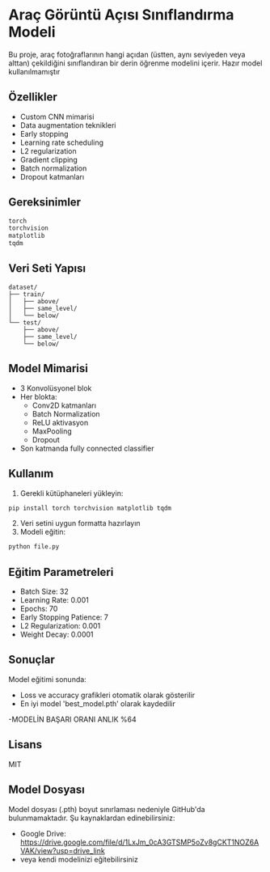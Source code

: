 # Araç Görüntü Açısı Sınıflandırma Modeli

Bu proje, araç fotoğraflarının hangi açıdan (üstten, aynı seviyeden veya alttan) çekildiğini sınıflandıran bir derin öğrenme modelini içerir. Hazır model kullanılmamıştır

## Özellikler

- Custom CNN mimarisi
- Data augmentation teknikleri
- Early stopping
- Learning rate scheduling
- L2 regularization
- Gradient clipping
- Batch normalization
- Dropout katmanları

## Gereksinimler

```bash
torch
torchvision
matplotlib
tqdm
```

## Veri Seti Yapısı

```
dataset/
├── train/
│   ├── above/
│   ├── same_level/
│   └── below/
└── test/
    ├── above/
    ├── same_level/
    └── below/
```

## Model Mimarisi

- 3 Konvolüsyonel blok
- Her blokta:
  - Conv2D katmanları
  - Batch Normalization
  - ReLU aktivasyon
  - MaxPooling
  - Dropout
- Son katmanda fully connected classifier

## Kullanım

1. Gerekli kütüphaneleri yükleyin:
```bash
pip install torch torchvision matplotlib tqdm
```

2. Veri setini uygun formatta hazırlayın
3. Modeli eğitin:
```bash
python file.py
```

## Eğitim Parametreleri

- Batch Size: 32
- Learning Rate: 0.001
- Epochs: 70
- Early Stopping Patience: 7
- L2 Regularization: 0.001
- Weight Decay: 0.0001

## Sonuçlar

Model eğitimi sonunda:
- Loss ve accuracy grafikleri otomatik olarak gösterilir
- En iyi model 'best_model.pth' olarak kaydedilir

-MODELİN BAŞARI ORANI ANLIK %64
## Lisans

MIT

## Model Dosyası

Model dosyası (.pth) boyut sınırlaması nedeniyle GitHub'da bulunmamaktadır. Şu kaynaklardan edinebilirsiniz:
- Google Drive: https://drive.google.com/file/d/1LxJm_0cA3GTSMP5oZv8gCKT1NOZ6AVAK/view?usp=drive_link
- veya kendi modelinizi eğitebilirsiniz
